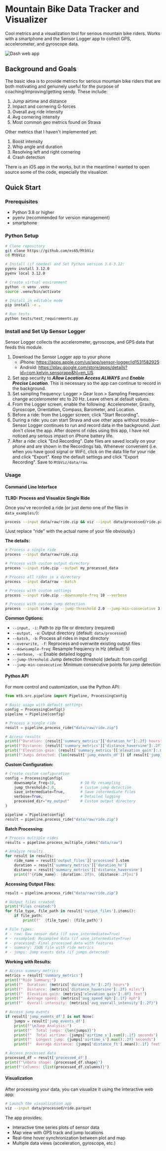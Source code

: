 # Mountain Bike Data Tracker and Visualizer

Cool metrics and a visualization tool for serious mountain bike riders. Works with a smartphone and the Sensor Logger app to collect GPS, accelerometer, and gyroscope data.

![Dash web app](docs/assets/app_viz.png)

## Background and Goals

The basic idea is to provide metrics for serious mountain bike riders that are both motivating and genuinely useful for the purpose of coaching/improving/getting sendy. These include:

1. Jump airtime and distance
1. Impact and cornering G-forces
1. Overall avg ride intensity
1. Avg cornering intensity
1. Most common geo metrics found on Strava

Other metrics that I haven't implemented yet:
1. Boost intensity
1. Whip angle and duration
1. Resolving left and right cornering
1. Crash detection

There is an iOS app in the works, but in the meantime I wanted to open source some of the code, especially the visualizer.

## Quick Start

### Prerequisites
- Python 3.8 or higher
- pyenv (recommended for version management)
- smartphone

### Python Setup

```bash
# Clone repository
git clone https://github.com/es65/MtbViz
cd MtbViz

# Install (if needed) and Set Python version 3.8-3.12:
pyenv install 3.12.0
pyenv local 3.12.0

# Create virtual environment
python -m venv .venv
source .venv/bin/activate

# Install in editable mode
pip install -e .

# Run tests
python tests/test_requirements.py
```

### Install and Set Up Sensor Logger

Sensor Logger collects the accelerometer, gyroscope, and GPS data that feeds this module.

1. Download the Sensor Logger app to your phone
   - iPhone: https://apps.apple.com/us/app/sensor-logger/id1531582925
   - Android: https://play.google.com/store/apps/details?id=com.kelvin.sensorapp&hl=en_US
2. Set app security to **_Allow Location Access ALWAYS_** and **_Enable Precise Location_**. This is necessary so the app can continue to record in the background.
3. Set sampling frequency: Logger > Gear Icon > Sampling Frequencies: change accelerometer etc to 20 Hz. Leave others at default values.
4. From the Logger screen, enable the following: Accelerometer, Gravity, Gyroscope, Orientation, Compass, Barometer, and Location.
5. Before a ride: from the Logger screen, click "Start Recording".
6. During a ride: you can start Strava and use other apps without trouble--Sensor Logger continues to run and record data in the background. Just don't close the app. After dozens of rides using this app, I have not noticed any serious impact on iPhone battery life.
7. After a ride: click "End Recording". Date files are saved locally on your phone and are shown in the Recordings tab. Whenever convenient (i.e. when you have good signal or WiFi), click on the data file for your ride and click "Export". Keep the default settings and click "Export Recording". Save to `MtbViz/data/raw`.

### Usage

#### Command Line Interface

**TLRD: Process and Visualize Single Ride**

Once you've recorded a ride (or just demo one of the files in `data_examples/`):

```bash
process --input data/raw/ride.zip && viz --input data/processed/ride.parquet
```
(Just replace "ride" with the actual name of your file obviously.)

**The details:**

```bash
# Process a single ride
process --input data/raw/ride.zip

# Process with custom output directory
process --input ride.zip --output my_processed_data

# Process all rides in a directory
process --input data/raw --batch

# Process with custom settings
process --input ride.zip --downsample-freq 10 --verbose

# Process with custom jump detection
process --input ride.zip --jump-threshold 2.0 --jump-min-consecutive 3
```

**Common Options:**
- `--input, -i`: Path to zip file or directory (required)
- `--output, -o`: Output directory (default: `data/processed`)
- `--batch, -b`: Process all rides in input directory
- `--overwrite, -f`: Reprocess and overwrite existing output files
- `--downsample-freq`: Resample frequency in Hz (default: 5)
- `--verbose, -v`: Enable detailed logging
- `--jump-threshold`: Jump detection threshold (default: from config)
- `--jump-min-consecutive`: Minimum consecutive points for jump detection

#### Python API

For more control and customization, use the Python API:

```python
from mtb.src.pipeline import Pipeline, ProcessingConfig

# Basic usage with default settings
config = ProcessingConfig()
pipeline = Pipeline(config)

# Process a single ride
result = pipeline.process_ride("data/raw/ride.zip")

# Access results
print(f"Duration: {result['summary_metrics']['duration_hr']:.2f} hours")
print(f"Distance: {result['summary_metrics']['distance_haversine']:.2f} miles")
print(f"Elevation gain: {result['summary_metrics']['elevation_gain']:.0f} feet")
print(f"Jumps detected: {len(result['jump_events_df']) if result['jump_events_df'] is not None else 0}")
```

**Custom Configuration:**

```python
# Create custom configuration
config = ProcessingConfig(
    downsample_freq=10,           # 10 Hz resampling
    jump_threshold=2.0,           # Custom jump detection
    save_intermediate=True,       # Save intermediate files
    verbose=True,                 # Detailed logging
    processed_dir="my_output"     # Custom output directory
)

pipeline = Pipeline(config)
result = pipeline.process_ride("data/raw/ride.zip")
```

**Batch Processing:**

```python
# Process multiple rides
results = pipeline.process_multiple_rides("data/raw")

# Analyze results
for result in results:
    ride_name = result['output_files']['processed'].stem
    duration = result['summary_metrics']['duration_hr']
    distance = result['summary_metrics']['distance_haversine']
    print(f"{ride_name}: {duration:.2f}h, {distance:.2f}mi")
```

**Accessing Output Files:**

```python
result = pipeline.process_ride("data/raw/ride.zip")

# Output files created:
print("Files created:")
for file_type, file_path in result['output_files'].items():
    if file_path:
        print(f"  {file_type}: {file_path}")

# File types:
# - raw: Raw sensor data (if save_intermediate=True)
# - resampled: Resampled data (if save_intermediate=True)  
# - processed: Final processed data with features
# - summary: JSON file with ride metrics
# - jumps: Jump events data (if jumps detected)
```

**Working with Results:**

```python
# Access summary metrics
metrics = result['summary_metrics']
print(f"Ride Summary:")
print(f"  Duration: {metrics['duration_hr']:.2f} hours")
print(f"  Distance: {metrics['distance_haversine']:.2f} miles")
print(f"  Elevation gain: {metrics['elevation_gain']:.0f} feet")
print(f"  Average speed: {metrics['avg_speed_mph']:.1f} mph")
print(f"  Overall intensity: {metrics['avg_overall_intensity']:.2f}")

# Access jump events
if result['jump_events_df'] is not None:
    jumps = result['jump_events_df']
    print(f"\nJump Analysis:")
    print(f"  Total jumps: {len(jumps)}")
    print(f"  Total airtime: {jumps['airtime_s'].sum():.1f} seconds")
    print(f"  Longest jump: {jumps['airtime_s'].max():.2f} seconds")
    print(f"  Average distance: {jumps['distance_ft'].mean():.1f} feet")

# Access processed data
processed_df = result['processed_df']
print(f"\nData shape: {processed_df.shape}")
print(f"Columns: {list(processed_df.columns)}")
```

#### Visualization

After processing your data, you can visualize it using the interactive web app:

```bash
# Launch the visualization app
viz --input data/processed/ride.parquet
```

The app provides:
- Interactive time series plots of sensor data
- Map view with GPS track and jump locations
- Real-time hover synchronization between plot and map
- Multiple data views (acceleration, gyroscope, etc.)
